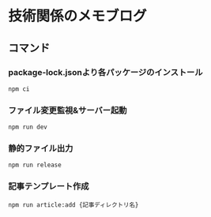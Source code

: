 # 技術関係のメモブログ

## コマンド

### package-lock.jsonより各パッケージのインストール

```
npm ci
```

### ファイル変更監視&サーバー起動

```
npm run dev
```

### 静的ファイル出力

```
npm run release
```

### 記事テンプレート作成

```
npm run article:add {記事ディレクトリ名}
```
